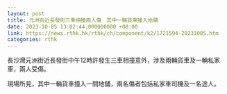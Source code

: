 ```yaml
---
layout: post
title: 元洲街近長發街三車相撞兩人傷　其中一輛貨車撞入地舖
date: 2023-10-05 13:02:44.000000000 +08:00
link: https://news.rthk.hk/rthk/ch/component/k2/1721594-20231005.htm
categories: rthk
---
```


長沙灣元洲街近長發街中午12時許發生三車相撞意外，涉及兩輛貨車及一輛私家車，兩人受傷。

現場所見，其中一輛貨車撞入一間地舖，兩名傷者包括私家車司機及一名途人。
